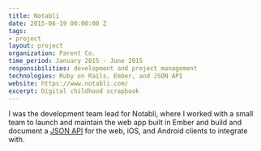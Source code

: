 ```yaml
---
title: Notabli
date: 2015-06-19 00:00:00 Z
tags:
- project
layout: project
organization: Parent Co.
time_period: January 2015 - June 2015
responsibilities: development and project management
technologies: Ruby on Rails, Ember, and JSON API
website: https://www.notabli.com/
excerpt: Digital childhood scrapbook
---
```


I was the development team lead for Notabli, where I worked with a small
team to launch and maintain the web app built in Ember and build and
document a [JSON API](http://jsonapi.org/) for the web, iOS, and Android
clients to integrate with.
